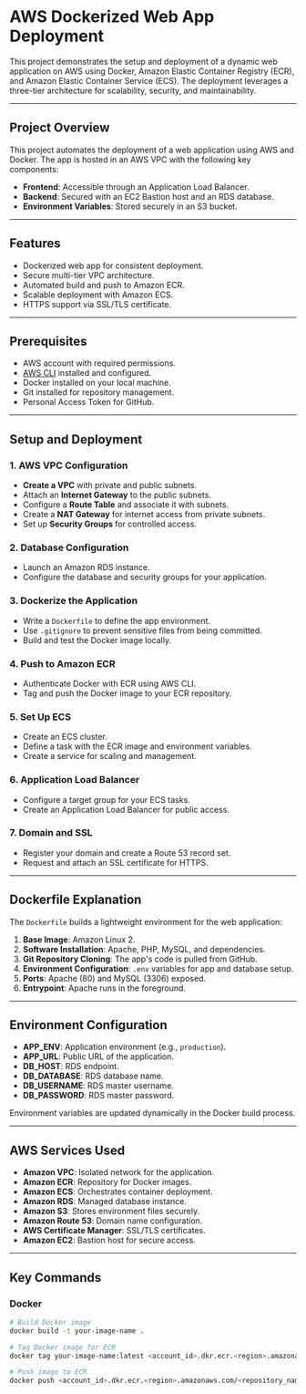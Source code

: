 # AWS Dockerized Web App Deployment

This project demonstrates the setup and deployment of a dynamic web application on AWS using Docker, Amazon Elastic Container Registry (ECR), and Amazon Elastic Container Service (ECS). The deployment leverages a three-tier architecture for scalability, security, and maintainability.

---

## Project Overview

This project automates the deployment of a web application using AWS and Docker. The app is hosted in an AWS VPC with the following key components:
- **Frontend**: Accessible through an Application Load Balancer.
- **Backend**: Secured with an EC2 Bastion host and an RDS database.
- **Environment Variables**: Stored securely in an S3 bucket.

---

## Features

- Dockerized web app for consistent deployment.
- Secure multi-tier VPC architecture.
- Automated build and push to Amazon ECR.
- Scalable deployment with Amazon ECS.
- HTTPS support via SSL/TLS certificate.

---

## Prerequisites

- AWS account with required permissions.
- [AWS CLI](https://aws.amazon.com/cli/) installed and configured.
- Docker installed on your local machine.
- Git installed for repository management.
- Personal Access Token for GitHub.

---

## Setup and Deployment

### 1. **AWS VPC Configuration**
- **Create a VPC** with private and public subnets.
- Attach an **Internet Gateway** to the public subnets.
- Configure a **Route Table** and associate it with subnets.
- Create a **NAT Gateway** for internet access from private subnets.
- Set up **Security Groups** for controlled access.

### 2. **Database Configuration**
- Launch an Amazon RDS instance.
- Configure the database and security groups for your application.

### 3. **Dockerize the Application**
- Write a `Dockerfile` to define the app environment.
- Use `.gitignore` to prevent sensitive files from being committed.
- Build and test the Docker image locally.

### 4. **Push to Amazon ECR**
- Authenticate Docker with ECR using AWS CLI.
- Tag and push the Docker image to your ECR repository.

### 5. **Set Up ECS**
- Create an ECS cluster.
- Define a task with the ECR image and environment variables.
- Create a service for scaling and management.

### 6. **Application Load Balancer**
- Configure a target group for your ECS tasks.
- Create an Application Load Balancer for public access.

### 7. **Domain and SSL**
- Register your domain and create a Route 53 record set.
- Request and attach an SSL certificate for HTTPS.

---

## Dockerfile Explanation

The `Dockerfile` builds a lightweight environment for the web application:

1. **Base Image**: Amazon Linux 2.
2. **Software Installation**: Apache, PHP, MySQL, and dependencies.
3. **Git Repository Cloning**: The app's code is pulled from GitHub.
4. **Environment Configuration**: `.env` variables for app and database setup.
5. **Ports**: Apache (80) and MySQL (3306) exposed.
6. **Entrypoint**: Apache runs in the foreground.

---

## Environment Configuration

- **APP_ENV**: Application environment (e.g., `production`).
- **APP_URL**: Public URL of the application.
- **DB_HOST**: RDS endpoint.
- **DB_DATABASE**: RDS database name.
- **DB_USERNAME**: RDS master username.
- **DB_PASSWORD**: RDS master password.

Environment variables are updated dynamically in the Docker build process.

---

## AWS Services Used

- **Amazon VPC**: Isolated network for the application.
- **Amazon ECR**: Repository for Docker images.
- **Amazon ECS**: Orchestrates container deployment.
- **Amazon RDS**: Managed database instance.
- **Amazon S3**: Stores environment files securely.
- **Amazon Route 53**: Domain name configuration.
- **AWS Certificate Manager**: SSL/TLS certificates.
- **Amazon EC2**: Bastion host for secure access.

---

## Key Commands

### Docker
```bash
# Build Docker image
docker build -t your-image-name .

# Tag Docker image for ECR
docker tag your-image-name:latest <account_id>.dkr.ecr.<region>.amazonaws.com/<repository_name>:latest

# Push image to ECR
docker push <account_id>.dkr.ecr.<region>.amazonaws.com/<repository_name>:latest

